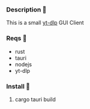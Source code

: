 ### Description 🚩
This is a small [yt-dlp](https://github.com/yt-dlp/yt-dlp) GUI Client

### Reqs 🚩

 - rust
 - tauri
 - nodejs
 - yt-dlp

### Install 🚩

 1. cargo tauri build